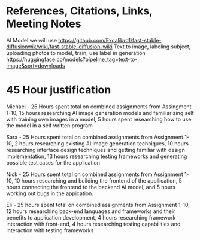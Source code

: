 # References, Citations, Links, Meeting Notes
AI Model we will use
https://github.com/Excalibro1/fast-stable-diffusionwik/wiki/fast-stable-diffusion-wiki
Text to image, labeling subject, uploading photos to model, train, use label in generation
https://huggingface.co/models?pipeline_tag=text-to-image&sort=downloads

# 45 Hour justification
Michael - 25 Hours spent total on combined assignments from Assingment 1-10, 15 hours researching AI image generation models and familiarizing self with training own images in a model, 5 hours spent researching how to use the model in a self written program

Sara - 25 Hours spent total on combined assignments from Assignment 1-10, 2 hours researching existing AI image generation techniques, 10 hours researching interface design techniques and getting familiar with design implementation, 13 hours researching testing frameworks and generating possible test cases for the application

Nick - 25 Hours spent total on combined assignments from Assignment 1-10, 10 hours researching and building the frontend of the appllication, 5 hours connecting the frontend to the backend AI model, and 5 hours working out bugs in the appication.

Eli - 25 hours spent total on combined assignments from Assignment 1-10, 12 hours researching back-end languages and frameworks and their benefits to application development, 4 hours researching framework interaction with front-end, 4 hours researching testing capabilities and interaction with testing frameworks
